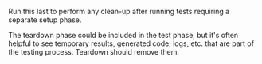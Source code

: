 Run this last to perform any clean-up after running tests requiring a separate setup phase.

The teardown phase could be included in the test phase, but it's often helpful to see
temporary results, generated code, logs, etc. that are part of the testing process. Teardown should remove them.